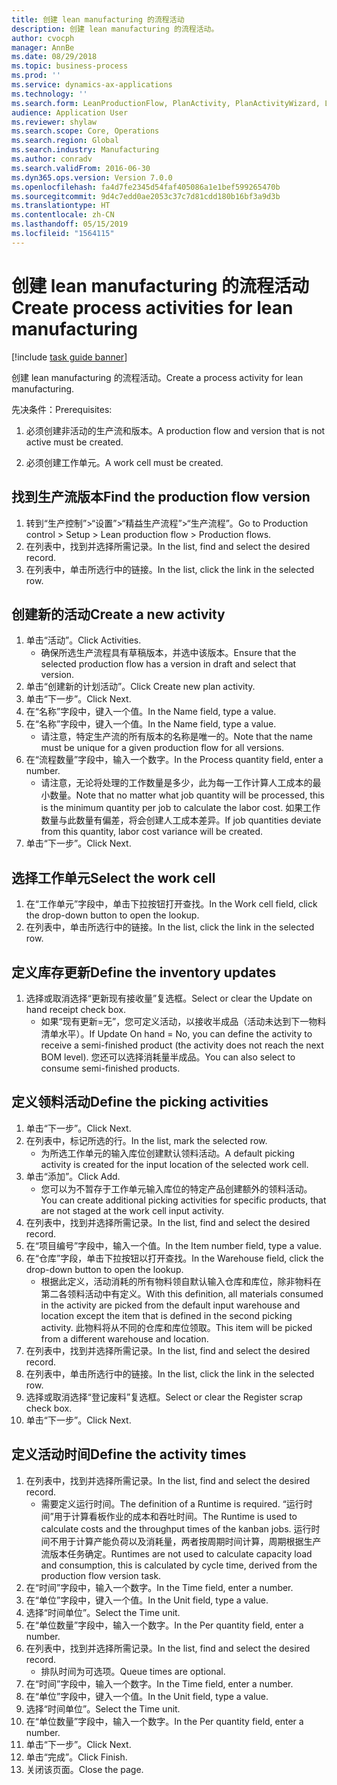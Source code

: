 ```yaml
---
title: 创建 lean manufacturing 的流程活动
description: 创建 lean manufacturing 的流程活动。
author: cvocph
manager: AnnBe
ms.date: 08/29/2018
ms.topic: business-process
ms.prod: ''
ms.service: dynamics-ax-applications
ms.technology: ''
ms.search.form: LeanProductionFlow, PlanActivity, PlanActivityWizard, LeanWorkCellLookup, InventLocationIdLookup
audience: Application User
ms.reviewer: shylaw
ms.search.scope: Core, Operations
ms.search.region: Global
ms.search.industry: Manufacturing
ms.author: conradv
ms.search.validFrom: 2016-06-30
ms.dyn365.ops.version: Version 7.0.0
ms.openlocfilehash: fa4d7fe2345d54faf405086a1e1bef599265470b
ms.sourcegitcommit: 9d4c7edd0ae2053c37c7d81cdd180b16bf3a9d3b
ms.translationtype: HT
ms.contentlocale: zh-CN
ms.lasthandoff: 05/15/2019
ms.locfileid: "1564115"
---
```

# <a name="create-process-activities-for-lean-manufacturing"></a><span data-ttu-id="b4b3c-103">创建 lean manufacturing 的流程活动</span><span class="sxs-lookup"><span data-stu-id="b4b3c-103">Create process activities for lean manufacturing</span></span>

[!include [task guide banner](../../includes/task-guide-banner.md)]

<span data-ttu-id="b4b3c-104">创建 lean manufacturing 的流程活动。</span><span class="sxs-lookup"><span data-stu-id="b4b3c-104">Create a process activity for lean manufacturing.</span></span> 

<span data-ttu-id="b4b3c-105">先决条件：</span><span class="sxs-lookup"><span data-stu-id="b4b3c-105">Prerequisites:</span></span> 

1. <span data-ttu-id="b4b3c-106">必须创建非活动的生产流和版本。</span><span class="sxs-lookup"><span data-stu-id="b4b3c-106">A production flow and version that is not active must be created.</span></span>

2. <span data-ttu-id="b4b3c-107">必须创建工作单元。</span><span class="sxs-lookup"><span data-stu-id="b4b3c-107">A work cell must be created.</span></span>


## <a name="find-the-production-flow-version"></a><span data-ttu-id="b4b3c-108">找到生产流版本</span><span class="sxs-lookup"><span data-stu-id="b4b3c-108">Find the production flow version</span></span>
1. <span data-ttu-id="b4b3c-109">转到“生产控制”>“设置”>“精益生产流程”>“生产流程”。</span><span class="sxs-lookup"><span data-stu-id="b4b3c-109">Go to Production control > Setup > Lean production flow > Production flows.</span></span>
2. <span data-ttu-id="b4b3c-110">在列表中，找到并选择所需记录。</span><span class="sxs-lookup"><span data-stu-id="b4b3c-110">In the list, find and select the desired record.</span></span>
3. <span data-ttu-id="b4b3c-111">在列表中，单击所选行中的链接。</span><span class="sxs-lookup"><span data-stu-id="b4b3c-111">In the list, click the link in the selected row.</span></span>

## <a name="create-a-new-activity"></a><span data-ttu-id="b4b3c-112">创建新的活动</span><span class="sxs-lookup"><span data-stu-id="b4b3c-112">Create a new activity</span></span>
1. <span data-ttu-id="b4b3c-113">单击“活动”。</span><span class="sxs-lookup"><span data-stu-id="b4b3c-113">Click Activities.</span></span>
    * <span data-ttu-id="b4b3c-114">确保所选生产流程具有草稿版本，并选中该版本。</span><span class="sxs-lookup"><span data-stu-id="b4b3c-114">Ensure that the selected production flow has a version in draft and select that version.</span></span>  
2. <span data-ttu-id="b4b3c-115">单击“创建新的计划活动”。</span><span class="sxs-lookup"><span data-stu-id="b4b3c-115">Click Create new plan activity.</span></span>
3. <span data-ttu-id="b4b3c-116">单击“下一步”。</span><span class="sxs-lookup"><span data-stu-id="b4b3c-116">Click Next.</span></span>
4. <span data-ttu-id="b4b3c-117">在“名称”字段中，键入一个值。</span><span class="sxs-lookup"><span data-stu-id="b4b3c-117">In the Name field, type a value.</span></span>
5. <span data-ttu-id="b4b3c-118">在“名称”字段中，键入一个值。</span><span class="sxs-lookup"><span data-stu-id="b4b3c-118">In the Name field, type a value.</span></span>
    * <span data-ttu-id="b4b3c-119">请注意，特定生产流的所有版本的名称是唯一的。</span><span class="sxs-lookup"><span data-stu-id="b4b3c-119">Note that the name must be unique for a given production flow for all versions.</span></span>  
6. <span data-ttu-id="b4b3c-120">在“流程数量”字段中，输入一个数字。</span><span class="sxs-lookup"><span data-stu-id="b4b3c-120">In the Process quantity field, enter a number.</span></span>
    * <span data-ttu-id="b4b3c-121">请注意，无论将处理的工作数量是多少，此为每一工作计算人工成本的最小数量。</span><span class="sxs-lookup"><span data-stu-id="b4b3c-121">Note that no matter what job quantity will be processed, this is the minimum quantity per job to calculate the labor cost.</span></span> <span data-ttu-id="b4b3c-122">如果工作数量与此数量有偏差，将会创建人工成本差异。</span><span class="sxs-lookup"><span data-stu-id="b4b3c-122">If job quantities deviate from this quantity, labor cost variance will be created.</span></span>  
7. <span data-ttu-id="b4b3c-123">单击“下一步”。</span><span class="sxs-lookup"><span data-stu-id="b4b3c-123">Click Next.</span></span>

## <a name="select-the-work-cell"></a><span data-ttu-id="b4b3c-124">选择工作单元</span><span class="sxs-lookup"><span data-stu-id="b4b3c-124">Select the work cell</span></span>
1. <span data-ttu-id="b4b3c-125">在“工作单元”字段中，单击下拉按钮打开查找。</span><span class="sxs-lookup"><span data-stu-id="b4b3c-125">In the Work cell field, click the drop-down button to open the lookup.</span></span>
2. <span data-ttu-id="b4b3c-126">在列表中，单击所选行中的链接。</span><span class="sxs-lookup"><span data-stu-id="b4b3c-126">In the list, click the link in the selected row.</span></span>

## <a name="define-the-inventory-updates"></a><span data-ttu-id="b4b3c-127">定义库存更新</span><span class="sxs-lookup"><span data-stu-id="b4b3c-127">Define the inventory updates</span></span>
1. <span data-ttu-id="b4b3c-128">选择或取消选择“更新现有接收量”复选框。</span><span class="sxs-lookup"><span data-stu-id="b4b3c-128">Select or clear the Update on hand receipt check box.</span></span>
    * <span data-ttu-id="b4b3c-129">如果“现有更新=无”，您可定义活动，以接收半成品（活动未达到下一物料清单水平）。</span><span class="sxs-lookup"><span data-stu-id="b4b3c-129">If Update On hand = No, you can define the activity to receive a semi-finished product (the activity does not reach the next BOM level).</span></span>    <span data-ttu-id="b4b3c-130">您还可以选择消耗量半成品。</span><span class="sxs-lookup"><span data-stu-id="b4b3c-130">You can also select to consume semi-finished products.</span></span>  

## <a name="define-the-picking-activities"></a><span data-ttu-id="b4b3c-131">定义领料活动</span><span class="sxs-lookup"><span data-stu-id="b4b3c-131">Define the picking activities</span></span>
1. <span data-ttu-id="b4b3c-132">单击“下一步”。</span><span class="sxs-lookup"><span data-stu-id="b4b3c-132">Click Next.</span></span>
2. <span data-ttu-id="b4b3c-133">在列表中，标记所选的行。</span><span class="sxs-lookup"><span data-stu-id="b4b3c-133">In the list, mark the selected row.</span></span>
    * <span data-ttu-id="b4b3c-134">为所选工作单元的输入库位创建默认领料活动。</span><span class="sxs-lookup"><span data-stu-id="b4b3c-134">A default picking activity is created for the input location of the selected work cell.</span></span>  
3. <span data-ttu-id="b4b3c-135">单击“添加”。</span><span class="sxs-lookup"><span data-stu-id="b4b3c-135">Click Add.</span></span>
    * <span data-ttu-id="b4b3c-136">您可以为不暂存于工作单元输入库位的特定产品创建额外的领料活动。</span><span class="sxs-lookup"><span data-stu-id="b4b3c-136">You can create additional picking activities for specific products, that are not staged at the work cell input activity.</span></span>  
4. <span data-ttu-id="b4b3c-137">在列表中，找到并选择所需记录。</span><span class="sxs-lookup"><span data-stu-id="b4b3c-137">In the list, find and select the desired record.</span></span>
5. <span data-ttu-id="b4b3c-138">在“项目编号”字段中，输入一个值。</span><span class="sxs-lookup"><span data-stu-id="b4b3c-138">In the Item number field, type a value.</span></span>
6. <span data-ttu-id="b4b3c-139">在“仓库”字段，单击下拉按钮以打开查找。</span><span class="sxs-lookup"><span data-stu-id="b4b3c-139">In the Warehouse field, click the drop-down button to open the lookup.</span></span>
    * <span data-ttu-id="b4b3c-140">根据此定义，活动消耗的所有物料领自默认输入仓库和库位，除非物料在第二各领料活动中有定义。</span><span class="sxs-lookup"><span data-stu-id="b4b3c-140">With this definition, all materials consumed in the activity are picked from the default input warehouse and location except the item that is defined in the second picking activity.</span></span> <span data-ttu-id="b4b3c-141">此物料将从不同的仓库和库位领取。</span><span class="sxs-lookup"><span data-stu-id="b4b3c-141">This item will be picked from a different warehouse and location.</span></span>  
7. <span data-ttu-id="b4b3c-142">在列表中，找到并选择所需记录。</span><span class="sxs-lookup"><span data-stu-id="b4b3c-142">In the list, find and select the desired record.</span></span>
8. <span data-ttu-id="b4b3c-143">在列表中，单击所选行中的链接。</span><span class="sxs-lookup"><span data-stu-id="b4b3c-143">In the list, click the link in the selected row.</span></span>
9. <span data-ttu-id="b4b3c-144">选择或取消选择“登记废料”复选框。</span><span class="sxs-lookup"><span data-stu-id="b4b3c-144">Select or clear the Register scrap check box.</span></span>
10. <span data-ttu-id="b4b3c-145">单击“下一步”。</span><span class="sxs-lookup"><span data-stu-id="b4b3c-145">Click Next.</span></span>

## <a name="define-the-activity-times"></a><span data-ttu-id="b4b3c-146">定义活动时间</span><span class="sxs-lookup"><span data-stu-id="b4b3c-146">Define the activity times</span></span>
1. <span data-ttu-id="b4b3c-147">在列表中，找到并选择所需记录。</span><span class="sxs-lookup"><span data-stu-id="b4b3c-147">In the list, find and select the desired record.</span></span>
    * <span data-ttu-id="b4b3c-148">需要定义运行时间。</span><span class="sxs-lookup"><span data-stu-id="b4b3c-148">The definition of a Runtime is required.</span></span> <span data-ttu-id="b4b3c-149">“运行时间”用于计算看板作业的成本和吞吐时间。</span><span class="sxs-lookup"><span data-stu-id="b4b3c-149">The Runtime is used to calculate costs and the throughput times of the kanban jobs.</span></span> <span data-ttu-id="b4b3c-150">运行时间不用于计算产能负荷以及消耗量，两者按周期时间计算，周期根据生产流版本任务确定。</span><span class="sxs-lookup"><span data-stu-id="b4b3c-150">Runtimes are not used to calculate capacity load and consumption, this is calculated by cycle time, derived from the production flow version task.</span></span>  
2. <span data-ttu-id="b4b3c-151">在“时间”字段中，输入一个数字。</span><span class="sxs-lookup"><span data-stu-id="b4b3c-151">In the Time field, enter a number.</span></span>
3. <span data-ttu-id="b4b3c-152">在“单位”字段中，键入一个值。</span><span class="sxs-lookup"><span data-stu-id="b4b3c-152">In the Unit field, type a value.</span></span>
4. <span data-ttu-id="b4b3c-153">选择“时间单位”。</span><span class="sxs-lookup"><span data-stu-id="b4b3c-153">Select the Time unit.</span></span>
5. <span data-ttu-id="b4b3c-154">在“单位数量”字段中，输入一个数字。</span><span class="sxs-lookup"><span data-stu-id="b4b3c-154">In the Per quantity field, enter a number.</span></span>
6. <span data-ttu-id="b4b3c-155">在列表中，找到并选择所需记录。</span><span class="sxs-lookup"><span data-stu-id="b4b3c-155">In the list, find and select the desired record.</span></span>
    * <span data-ttu-id="b4b3c-156">排队时间为可选项。</span><span class="sxs-lookup"><span data-stu-id="b4b3c-156">Queue times are optional.</span></span>  
7. <span data-ttu-id="b4b3c-157">在“时间”字段中，输入一个数字。</span><span class="sxs-lookup"><span data-stu-id="b4b3c-157">In the Time field, enter a number.</span></span>
8. <span data-ttu-id="b4b3c-158">在“单位”字段中，键入一个值。</span><span class="sxs-lookup"><span data-stu-id="b4b3c-158">In the Unit field, type a value.</span></span>
9. <span data-ttu-id="b4b3c-159">选择“时间单位”。</span><span class="sxs-lookup"><span data-stu-id="b4b3c-159">Select the Time unit.</span></span>
10. <span data-ttu-id="b4b3c-160">在“单位数量”字段中，输入一个数字。</span><span class="sxs-lookup"><span data-stu-id="b4b3c-160">In the Per quantity field, enter a number.</span></span>
11. <span data-ttu-id="b4b3c-161">单击“下一步”。</span><span class="sxs-lookup"><span data-stu-id="b4b3c-161">Click Next.</span></span>
12. <span data-ttu-id="b4b3c-162">单击“完成”。</span><span class="sxs-lookup"><span data-stu-id="b4b3c-162">Click Finish.</span></span>
13. <span data-ttu-id="b4b3c-163">关闭该页面。</span><span class="sxs-lookup"><span data-stu-id="b4b3c-163">Close the page.</span></span>

